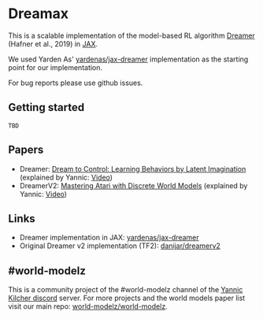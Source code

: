 # Dreamax

This is a scalable implementation of the model-based RL algorithm [Dreamer](https://arxiv.org/abs/1912.01603) (Hafner et al., 2019) in [JAX](https://github.com/google/jax).

We used Yarden As' [yardenas/jax-dreamer](https://github.com/yardenas/jax-dreamer) implementation as the starting point for our implementation.

For bug reports please use github issues.


## Getting started

```
TBD
```


## Papers

- Dreamer: [Dream to Control: Learning Behaviors by Latent Imagination](https://arxiv.org/abs/1912.01603) (explained by Yannic: [Video](https://www.youtube.com/watch?v=awyuuJoHawo))
- DreamerV2: [Mastering Atari with Discrete World Models](https://arxiv.org/abs/2010.02193) (explained by Yannic: [Video](https://www.youtube.com/watch?v=o75ybZ-6Uu8))


## Links

- Dreamer implementation in JAX: [yardenas/jax-dreamer](https://github.com/yardenas/jax-dreamer)
- Original Dreamer v2 implementation (TF2): [danijar/dreamerv2](https://github.com/danijar/dreamerv2)



## #world-modelz

This is a community project of the #world-modelz channel of the [Yannic Kilcher discord](https://discord.com/invite/4H8xxDF) server. For more projects and the world models paper list visit our main repo: [world-modelz/world-modelz](https://github.com/world-modelz/world-modelz).